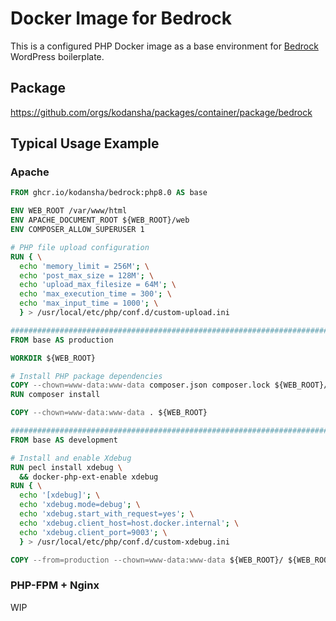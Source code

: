 # Docker Image for Bedrock

This is a configured PHP Docker image as a base environment for
[Bedrock](https://roots.io/bedrock/) WordPress boilerplate.

## Package

https://github.com/orgs/kodansha/packages/container/package/bedrock

## Typical Usage Example

### Apache

```dockerfile
FROM ghcr.io/kodansha/bedrock:php8.0 AS base

ENV WEB_ROOT /var/www/html
ENV APACHE_DOCUMENT_ROOT ${WEB_ROOT}/web
ENV COMPOSER_ALLOW_SUPERUSER 1

# PHP file upload configuration
RUN { \
  echo 'memory_limit = 256M'; \
  echo 'post_max_size = 128M'; \
  echo 'upload_max_filesize = 64M'; \
  echo 'max_execution_time = 300'; \
  echo 'max_input_time = 1000'; \
  } > /usr/local/etc/php/conf.d/custom-upload.ini

################################################################################
FROM base AS production

WORKDIR ${WEB_ROOT}

# Install PHP package dependencies
COPY --chown=www-data:www-data composer.json composer.lock ${WEB_ROOT}/
RUN composer install

COPY --chown=www-data:www-data . ${WEB_ROOT}

################################################################################
FROM base AS development

# Install and enable Xdebug
RUN pecl install xdebug \
  && docker-php-ext-enable xdebug
RUN { \
  echo '[xdebug]'; \
  echo 'xdebug.mode=debug'; \
  echo 'xdebug.start_with_request=yes'; \
  echo 'xdebug.client_host=host.docker.internal'; \
  echo 'xdebug.client_port=9003'; \
  } > /usr/local/etc/php/conf.d/custom-xdebug.ini

COPY --from=production --chown=www-data:www-data ${WEB_ROOT}/ ${WEB_ROOT}/
```

### PHP-FPM + Nginx

WIP
